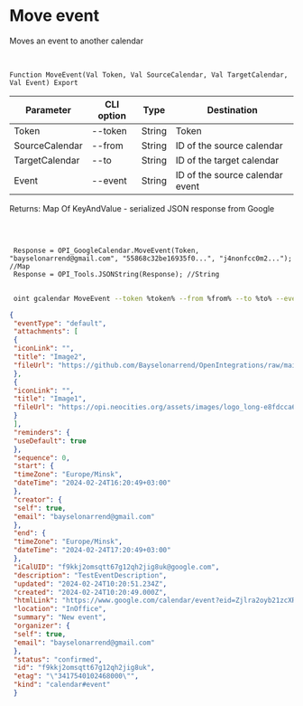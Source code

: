 ﻿---
sidebar_position: 5
---

# Move event
 Moves an event to another calendar


<br/>


`Function MoveEvent(Val Token, Val SourceCalendar, Val TargetCalendar, Val Event) Export`

 | Parameter | CLI option | Type | Destination |
 |-|-|-|-|
 | Token | --token | String | Token |
 | SourceCalendar | --from | String | ID of the source calendar |
 | TargetCalendar | --to | String | ID of the target calendar |
 | Event | --event | String | ID of the source calendar event |

 
 Returns: Map Of KeyAndValue - serialized JSON response from Google

<br/>




```bsl title="Code example"
 
 Response = OPI_GoogleCalendar.MoveEvent(Token, "bayselonarrend@gmail.com", "55868c32be16935f0...", "j4nonfcc0m2..."); //Map
 Response = OPI_Tools.JSONString(Response); //String
```
	


```sh title="CLI command example"
 
 oint gcalendar MoveEvent --token %token% --from %from% --to %to% --event %event%

```

```json title="Result"
{
 "eventType": "default",
 "attachments": [
 {
 "iconLink": "",
 "title": "Image2",
 "fileUrl": "https://github.com/Bayselonarrend/OpenIntegrations/raw/main/Media/logo.png?v1"
 },
 {
 "iconLink": "",
 "title": "Image1",
 "fileUrl": "https://opi.neocities.org/assets/images/logo_long-e8fdcca6ff8b32e679ea49a1ccdd3eac.png"
 }
 ],
 "reminders": {
 "useDefault": true
 },
 "sequence": 0,
 "start": {
 "timeZone": "Europe/Minsk",
 "dateTime": "2024-02-24T16:20:49+03:00"
 },
 "creator": {
 "self": true,
 "email": "bayselonarrend@gmail.com"
 },
 "end": {
 "timeZone": "Europe/Minsk",
 "dateTime": "2024-02-24T17:20:49+03:00"
 },
 "iCalUID": "f9kkj2omsqtt67g12qh2jig8uk@google.com",
 "description": "TestEventDescription",
 "updated": "2024-02-24T10:20:51.234Z",
 "created": "2024-02-24T10:20:49.000Z",
 "htmlLink": "https://www.google.com/calendar/event?eid=Zjlra2oyb21zcXR0NjdnMTJxaDJqaWc4dWsgYmF5c2Vsb25hcnJlbmRAbQ",
 "location": "InOffice",
 "summary": "New event",
 "organizer": {
 "self": true,
 "email": "bayselonarrend@gmail.com"
 },
 "status": "confirmed",
 "id": "f9kkj2omsqtt67g12qh2jig8uk",
 "etag": "\"3417540102468000\"",
 "kind": "calendar#event"
 }
```
